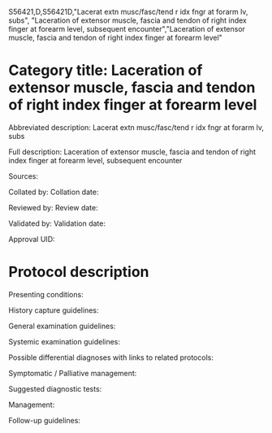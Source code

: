 S56421,D,S56421D,"Lacerat extn musc/fasc/tend r idx fngr at forarm lv, subs", "Laceration of extensor muscle, fascia and tendon of right index finger at forearm level, subsequent encounter","Laceration of extensor muscle, fascia and tendon of right index finger at forearm level"
# Category title: Laceration of extensor muscle, fascia and tendon of right index finger at forearm level

Abbreviated description: Lacerat extn musc/fasc/tend r idx fngr at forarm lv, subs

Full description: Laceration of extensor muscle, fascia and tendon of right index finger at forearm level, subsequent encounter

Sources:

Collated by:
Collation date:

Reviewed by:
Review date:

Validated by:
Validation date:

Approval UID:

# Protocol description

Presenting conditions:

History capture guidelines:

General examination guidelines:

Systemic examination guidelines:

Possible differential diagnoses with links to related protocols:

Symptomatic / Palliative management:

Suggested diagnostic tests:

Management:

Follow-up guidelines:
